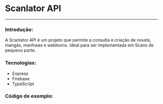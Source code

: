 # Scanlator API
* * *

### Introdução: 

A Scanlator API é um projeto que permite a consulta e criação de novels, mangás, manhwas e webtoons. Ideal para ser implementada em Scans de pequeno porte.

### Tecnologias: 

* Express
* Firebase
* TypeScript

### Código de exemplo: 

